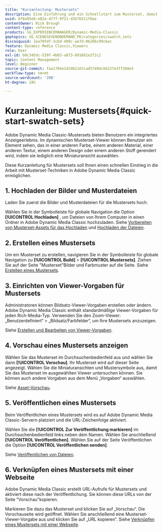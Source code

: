 ```yaml
---
title: "Kurzanleitung: Mustersets"
description: Eine Einführung und ein Schnellstart zum Musterset, damit Sie in Adobe Dynamic Media Classic schnell arbeiten können.
uuid: 6f8a95e8-e82a-477f-9f21-d2b7b511f8ae
contentOwner: Rick Brough
content-type: reference
products: SG_EXPERIENCEMANAGER/Dynamic-Media-Classic
geptopics: SG_SCENESEVENONDEMAND_PK/categories/swatch_sets
discoiquuid: 1ea70fdf-3cbd-409c-ae7d-06286c99c6ac
feature: Dynamic Media Classic,Viewers
role: User
exl-id: b0c345dc-539f-4b03-a873-091681e2f2c2
topic: Content Management
level: Beginner
source-git-commit: faa1784e1d19b1167cad5749dc04227e3ff388e5
workflow-type: tm+mt
source-wordcount: '398'
ht-degree: 18%

---
```


# Kurzanleitung: Mustersets{#quick-start-swatch-sets}

Adobe Dynamic Media Classic-Mustersets bieten Benutzern ein integriertes Anzeigeerlebnis. Im dynamischen Musterset-Viewer können Benutzer ein Element sehen, das in einer anderen Farbe, einem anderen Material, einer anderen Textur, einem anderen Design oder einem anderen Stoff gerendert wird, indem sie lediglich eine Miniaturansicht auswählen.

Diese Kurzanleitung für Mustersets soll Ihnen einen schnellen Einstieg in die Arbeit mit Musterset-Techniken in Adobe Dynamic Media Classic ermöglichen.

## 1. Hochladen der Bilder und Musterdateien

Laden Sie zuerst die Bilder und Musterdateien für die Mustersets hoch.

Wählen Sie in der Symbolleiste für globale Navigation die Option **[!UICONTROL Hochladen]** , um Dateien von Ihrem Computer in einen Ordner in Adobe Dynamic Media Classic hochzuladen. Siehe [Vorbereiten von Musterset-Assets für das Hochladen](preparing-swatch-set-assets-upload.md#preparing-swatch-set-assets-for-upload) und [Hochladen der Dateien](uploading-files.md#uploading-your-files).

## 2. Erstellen eines Mustersets

Um ein Musterset zu erstellen, navigieren Sie in der Symbolleiste für globale Navigation zu **[!UICONTROL Build]** > **[!UICONTROL Mustersets]**. Ziehen Sie auf der Seite &quot;Musterset&quot;Bilder und Farbmuster auf die Seite. Siehe [Erstellen eines Mustersets](creating-swatch-set.md#creating-a-swatch-set).

## 3. Einrichten von Viewer-Vorgaben für Mustersets

Administratoren können Bildsatz-Viewer-Vorgaben erstellen oder ändern. Adobe Dynamic Media Classic enthält standardmäßige Viewer-Vorgaben für jeden Rich-Media-Typ. Verwenden Sie den Zoom-Viewer: „Benutzerdefiniert“ > „Bildsatz/Farbfelder“, um Ihre Mustersets anzuzeigen. 

Siehe [Erstellen und Bearbeiten von Viewer-Vorgaben](application-setup.md#adding-and-editing-viewer-presets).

## 4. Vorschau eines Mustersets anzeigen

Wählen Sie das Musterset im Durchsuchenbedienfeld aus und wählen Sie dann **[!UICONTROL Vorschau]**. Ihr Musterset wird auf dieser Seite angezeigt. Wählen Sie die Miniaturansichten und Mustersymbole aus, damit Sie das Musterset im ausgewählten Viewer untersuchen können. Sie können auch andere Vorgaben aus dem Menü „Vorgaben“ auswählen. 

Siehe [Asset-Vorschau](previewing-asset.md#previewing-an-asset).

## 5. Veröffentlichen eines Mustersets

Beim Veröffentlichen eines Mustersets wird es auf Adobe Dynamic Media Classic-Servern platziert und die URL-Zeichenfolge aktiviert.

Wählen Sie die **[!UICONTROL Zur Veröffentlichung markieren]** im Durchsuchenbedienfeld links neben dem Namen. Wählen Sie anschließend **[!UICONTROL Veröffentlichen]**. Wählen Sie auf der Seite Veröffentlichen die Option **[!UICONTROL Veröffentlichen senden]**.

Siehe [Veröffentlichen von Dateien](publishing-files.md#publishing-files).

## 6. Verknüpfen eines Mustersets mit einer Webseite

Adobe Dynamic Media Classic erstellt URL-Aufrufe für Mustersets und aktiviert diese nach der Veröffentlichung. Sie können diese URLs von der Seite &quot;Vorschau&quot;kopieren.

Markieren Sie dazu das Musterset und klicken Sie auf „Vorschau“. Die Vorschauseite wird geöffnet. Wählen Sie anschließend eine Musterset-Viewer-Vorgabe aus und klicken Sie auf „URL kopieren“. Siehe [Verknüpfen eines Mustersets mit einer Webseite](linking-swatch-set-web-page.md#linking-a-swatch-set-to-a-web-page).

